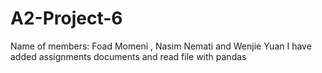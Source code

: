 # A2-Project-6
Name of members: Foad Momeni , Nasim Nemati and Wenjie Yuan
I have added assignments documents and read file with pandas
